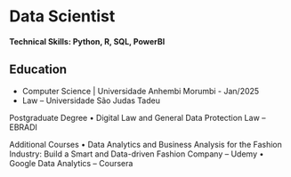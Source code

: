 # Data Scientist

#### Technical Skills: Python, R, SQL, PowerBI

## Education
- Computer Science | Universidade Anhembi Morumbi - Jan/2025
- Law – Universidade São Judas Tadeu

Postgraduate Degree
• Digital Law and General Data Protection Law – EBRADI

Additional Courses
• Data Analytics and Business Analysis for the Fashion Industry: Build a Smart and Data-driven Fashion Company – Udemy
• Google Data Analytics – Coursera
